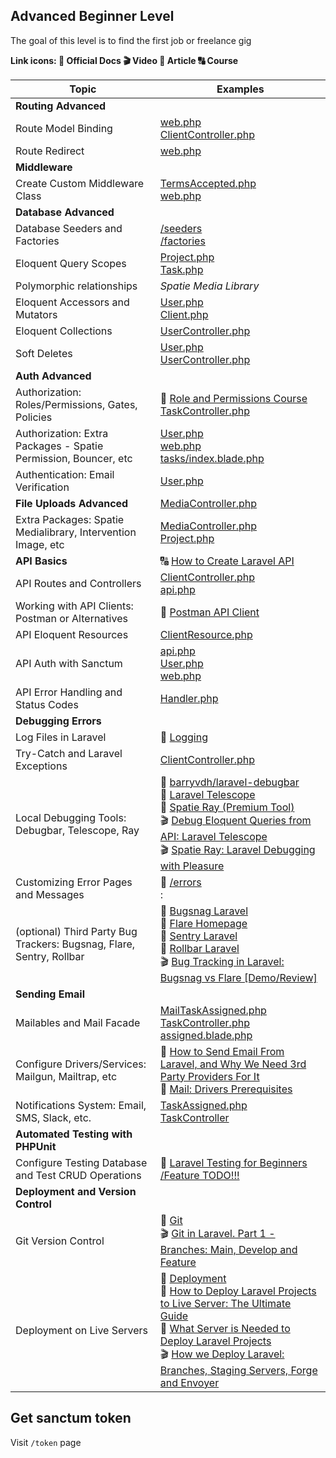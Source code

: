 ## Advanced Beginner Level

The goal of this level is to find the first job or freelance gig

**Link icons: :book: Official Docs :clapper: Video :page_facing_up: Article :capital_abcd: Course**

| Topic                                                                | Examples                                                                                                                                                                                                                                                                                                                                                                                                                                                                                                                                       |
| -------------------------------------------------------------------- | ---------------------------------------------------------------------------------------------------------------------------------------------------------------------------------------------------------------------------------------------------------------------------------------------------------------------------------------------------------------------------------------------------------------------------------------------------------------------------------------------------------------------------------------------- |
| **Routing Advanced**                                                 |                                                                                                                                                                                                                                                                                                                                                                                                                                                                                                                                                |
| Route Model Binding                                                  | [web.php](https://github.com/LaravelDaily/Laravel-Roadmap-Junior-CRM/blob/main/routes/web.php#L26-L29) <br> [ClientController.php](https://github.com/LaravelDaily/Laravel-Roadmap-Junior-CRM/blob/main/app/Http/Controllers/ClientController.php#L37) <br>                                                                                                                                                                                                                                                                                    |
| Route Redirect                                                       | [web.php](https://github.com/LaravelDaily/Laravel-Roadmap-Junior-CRM/blob/main/routes/web.php#L12) <br>                                                                                                                                                                                                                                                                                                                                                                                                                                        |
| **Middleware**                                                       |                                                                                                                                                                                                                                                                                                                                                                                                                                                                                                                                                |
| Create Custom Middleware Class                                       | [TermsAccepted.php](https://github.com/LaravelDaily/Laravel-Roadmap-Junior-CRM/blob/main/app/Http/Middleware/TermsAccepted.php) <br> [web.php](https://github.com/LaravelDaily/Laravel-Roadmap-Junior-CRM/blob/main/bootstrap/app.php#L16)                                                                                                                                                                                                                                                                                                     |
| **Database Advanced**                                                |                                                                                                                                                                                                                                                                                                                                                                                                                                                                                                                                                |
| Database Seeders and Factories                                       | [/seeders](https://github.com/LaravelDaily/Laravel-Roadmap-Junior-CRM/tree/main/database/seeders) <br> [/factories](https://github.com/LaravelDaily/Laravel-Roadmap-Junior-CRM/tree/main/database/factories) <br>                                                                                                                                                                                                                                                                                                                              |
| Eloquent Query Scopes                                                | [Project.php](https://github.com/LaravelDaily/Laravel-Roadmap-Junior-CRM/blob/main/app/Models/Project.php#L42) <br> [Task.php](https://github.com/LaravelDaily/Laravel-Roadmap-Junior-CRM/blob/main/app/Models/Task.php#L42)                                                                                                                                                                                                                                                                                                                   |
| Polymorphic relationships                                            | _Spatie Media Library_ <br>                                                                                                                                                                                                                                                                                                                                                                                                                                                                                                                    |
| Eloquent Accessors and Mutators                                      | [User.php](https://github.com/LaravelDaily/Laravel-Roadmap-Junior-CRM/blob/main/app/Models/User.php#L60) <br> [Client.php](https://github.com/LaravelDaily/Laravel-Roadmap-Junior-CRM/blob/main/app/Models/Client.php#L29)                                                                                                                                                                                                                                                                                                                     |
| Eloquent Collections                                                 | [UserController.php](https://github.com/LaravelDaily/Laravel-Roadmap-Junior-CRM/blob/main/app/Http/Controllers/UserController.php#L20-L25) <br>                                                                                                                                                                                                                                                                                                                                                                                                |
| Soft Deletes                                                         | [User.php](https://github.com/LaravelDaily/Laravel-Roadmap-Junior-CRM/blob/main/app/Models/User.php#L21) <br>[UserController.php](https://github.com/LaravelDaily/Laravel-Roadmap-Junior-CRM/blob/main/app/Http/Controllers/UserController.php#L21-L23)                                                                                                                                                                                                                                                                                        |
| **Auth Advanced**                                                    |                                                                                                                                                                                                                                                                                                                                                                                                                                                                                                                                                |
| Authorization: Roles/Permissions, Gates, Policies                    | :book: [Role and Permissions Course](https://laraveldaily.com/course/roles-permissions) <br> [TaskController.php](https://github.com/LaravelDaily/Laravel-Roadmap-Junior-CRM/blob/main/app/Http/Controllers/TaskController.php#L96) <br>                                                                                                                                                                                                                                                                                                       |
| Authorization: Extra Packages - Spatie Permission, Bouncer, etc      | [User.php](https://github.com/LaravelDaily/Laravel-Roadmap-Junior-CRM/blob/main/app/Models/User.php#L19) <br> [web.php](https://github.com/LaravelDaily/Laravel-Roadmap-Junior-CRM/blob/main/routes/web.php#L29) <br> [tasks/index.blade.php](https://github.com/LaravelDaily/Laravel-Roadmap-Junior-CRM/blob/main/resources/views/tasks/index.blade.php#L123) <br>                                                                                                                                                                            |
| Authentication: Email Verification                                   | [User.php](https://github.com/LaravelDaily/Laravel-Roadmap-Junior-CRM/blob/main/app/Models/User.php#L14) <br>                                                                                                                                                                                                                                                                                                                                                                                                                                  |
| **File Uploads Advanced**                                            | [MediaController.php](https://github.com/LaravelDaily/Laravel-Roadmap-Junior-CRM/blob/main/app/Http/Controllers/MediaController.php) <br>                                                                                                                                                                                                                                                                                                                                                                                                      |
| Extra Packages: Spatie Medialibrary, Intervention Image, etc         | [MediaController.php](https://github.com/LaravelDaily/Laravel-Roadmap-Junior-CRM/blob/main/app/Http/Controllers/MediaController.php) <br> [Project.php](https://github.com/LaravelDaily/Laravel-Roadmap-Advanced-Beginner-Roadmap/blob/main/app/Models/Project.php#L12) <br>                                                                                                                                                                                                                                                                   |
| **API Basics**                                                       | :capital_abcd: [How to Create Laravel API](https://laraveldaily.com/course/api-laravel) <br>                                                                                                                                                                                                                                                                                                                                                                                                                                                   |
| API Routes and Controllers                                           | [ClientController.php](https://github.com/LaravelDaily/Laravel-Roadmap-Advanced-Beginner-Roadmap/blob/main/app/Http/Controllers/Api/ClientController.php) <br> [api.php](https://github.com/LaravelDaily/Laravel-Roadmap-Advanced-Beginner-Roadmap/blob/main/routes/api.php#L21) <br>                                                                                                                                                                                                                                                          |
| Working with API Clients: Postman or Alternatives                    | :book: [Postman API Client](https://www.postman.com/product/api-client/) <br>                                                                                                                                                                                                                                                                                                                                                                                                                                                                  |
| API Eloquent Resources                                               | [ClientResource.php](https://github.com/LaravelDaily/Laravel-Roadmap-Advanced-Beginner-Roadmap/blob/main/app/Http/Resources/ClientResource.php) <br>                                                                                                                                                                                                                                                                                                                                                                                           |
| API Auth with Sanctum                                                | [api.php](https://github.com/LaravelDaily/Laravel-Roadmap-Advanced-Beginner-Roadmap/blob/main/routes/api.php#L21) <br> [User.php](https://github.com/LaravelDaily/Laravel-Roadmap-Advanced-Beginner-Roadmap/blob/main/app/Models/User.php#L15) <br> [web.php](https://github.com/LaravelDaily/Laravel-Roadmap-Advanced-Beginner-Roadmap/blob/main/routes/web.php#L46) <br>                                                                                                                                                                     |
| API Error Handling and Status Codes                                  | [Handler.php](https://github.com/LaravelDaily/Laravel-Roadmap-Advanced-Beginner-Roadmap/blob/main/app/Exceptions/Handler.php#L37) <br>                                                                                                                                                                                                                                                                                                                                                                                                         |
| **Debugging Errors**                                                 |                                                                                                                                                                                                                                                                                                                                                                                                                                                                                                                                                |
| Log Files in Laravel                                                 | :book: [Logging](https://laravel.com/docs/master/logging) <br>                                                                                                                                                                                                                                                                                                                                                                                                                                                                                 |
| Try-Catch and Laravel Exceptions                                     | [ClientController.php](https://github.com/LaravelDaily/Laravel-Roadmap-Junior-CRM/blob/main/app/Http/Controllers/ClientController.php#L55-L61) <br>                                                                                                                                                                                                                                                                                                                                                                                            |
| Local Debugging Tools: Debugbar, Telescope, Ray                      | :book: [barryvdh/laravel-debugbar](https://github.com/barryvdh/laravel-debugbar) <br>:book: [Laravel Telescope](https://laravel.com/docs/master/telescope) <br>:book: [Spatie Ray (Premium Tool)](https://myray.app/) <br>:clapper: [Debug Eloquent Queries from API: Laravel Telescope](https://www.youtube.com/watch?v=SR3RzIfeozI) <br>:clapper: [Spatie Ray: Laravel Debugging with Pleasure](https://www.youtube.com/watch?v=n4pMxyAXeqY) <br>                                                                                            |
| Customizing Error Pages and Messages                                 | :book: [/errors](https://github.com/LaravelDaily/Laravel-Roadmap-Advanced-Beginner-Roadmap/tree/main/resources/views/errors) <br>:                                                                                                                                                                                                                                                                                                                                                                                                             |
| (optional) Third Party Bug Trackers: Bugsnag, Flare, Sentry, Rollbar | :book: [Bugsnag Laravel](https://docs.bugsnag.com/platforms/php/laravel/) <br>:book: [Flare Homepage](https://flareapp.io/) <br>:book: [Sentry Laravel](https://docs.sentry.io/platforms/php/guides/laravel/) <br>:book: [Rollbar Laravel](https://docs.rollbar.com/docs/laravel) <br>:clapper: [Bug Tracking in Laravel: Bugsnag vs Flare [Demo/Review]](https://www.youtube.com/watch?v=88UqUXhWwGA) <br>                                                                                                                                    |
| **Sending Email**                                                    |                                                                                                                                                                                                                                                                                                                                                                                                                                                                                                                                                |
| Mailables and Mail Facade                                            | [MailTaskAssigned.php](https://github.com/LaravelDaily/Laravel-Roadmap-Junior-CRM/blob/main/app/Mail/MailTaskAssigned.php) <br> [TaskController.php](https://github.com/LaravelDaily/Laravel-Roadmap-Junior-CRM/blob/main/app/Http/Controllers/TaskController.php#L52) <br> [assigned.blade.php](https://github.com/LaravelDaily/Laravel-Roadmap-Junior-CRM/blob/main/resources/views/emails/task-assigned.blade.php)                                                                                                                          |
| Configure Drivers/Services: Mailgun, Mailtrap, etc                   | :page_facing_up: [How to Send Email From Laravel, and Why We Need 3rd Party Providers For It](https://laraveldaily.com/how-to-send-email-from-laravel-and-why-we-need-3rd-party-providers-for-it/) <br>:book: [Mail: Drivers Prerequisites](https://laravel.com/docs/master/mail#driver-prerequisites) <br>                                                                                                                                                                                                                                    |
| Notifications System: Email, SMS, Slack, etc.                        | [TaskAssigned.php](https://github.com/LaravelDaily/Laravel-Roadmap-Junior-CRM/blob/main/app/Notifications/TaskAssigned.php) <br> [TaskController](https://github.com/LaravelDaily/Laravel-Roadmap-Junior-CRM/blob/main/app/Http/Controllers/TaskController.php#L51)                                                                                                                                                                                                                                                                            |
| **Automated Testing with PHPUnit**                                   |                                                                                                                                                                                                                                                                                                                                                                                                                                                                                                                                                |
| Configure Testing Database and Test CRUD Operations                  | :book: [Laravel Testing for Beginners](https://laraveldaily.com/course/testing-laravel) <br> [/Feature TODO!!!](https://github.com/LaravelDaily/Laravel-Roadmap-Advanced-Beginner-Roadmap/tree/main/tests/Feature) <br>                                                                                                                                                                                                                                                                                                                        |
| **Deployment and Version Control**                                   |                                                                                                                                                                                                                                                                                                                                                                                                                                                                                                                                                |
| Git Version Control                                                  | :book: [Git](https://git-scm.com/) <br>:clapper: [Git in Laravel. Part 1 - Branches: Main, Develop and Feature](https://www.youtube.com/watch?v=AmScEC-_72I) <br>                                                                                                                                                                                                                                                                                                                                                                              |
| Deployment on Live Servers                                           | :book: [Deployment](https://laravel.com/docs/master/deployment) <br>:page_facing_up: [How to Deploy Laravel Projects to Live Server: The Ultimate Guide](https://laraveldaily.com/how-to-deploy-laravel-projects-to-live-server-the-ultimate-guide/) <br>:page_facing_up: [What Server is Needed to Deploy Laravel Projects](https://laraveldaily.com/what-server-is-needed-to-deploy-laravel-projects/) <br>:clapper: [How we Deploy Laravel: Branches, Staging Servers, Forge and Envoyer](https://www.youtube.com/watch?v=8DVuVftFZcQ) <br> |

## Get sanctum token

Visit `/token` page
